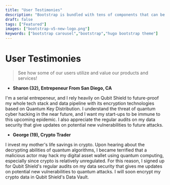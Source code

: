 ```yaml
---
title: "User Testimonies"
description: "Bootstrap is bundled with tens of components that can be reused to provide a good user experience and user interactions in a web page."
draft: false
tags: ["Featured"]
images: ["bootstrap-v5-new-logo.png"]
keywords: ["bootstrap carousel","bootstrap","hugo bootstrap theme"]
---
```


# User Testimonies

> See how some of our users utilize and value our products and services!

-  **Sharon (32), Entrepeneur From San Diego, CA**

  I'm a serial entrepeneur, and I rely heavily on Qubit Shield to future-proof my whole tech stack and data pipeline with its encryption technologies based on Quantum Key Distribution. I understand the threat of quantum cyber hacking in the near future, and I want my start-ups to be immune to this upcoming epidemic. I also appreciate the regular audits on my data security that give updates on potential new vulnerabilities to future attacks. 

- **George (19), Crypto Trader**

I invest my mother's life savings in crypto. Upon hearing about the decrypting abilities of quantum algorithms, I became terrified that a malicious actor may hack my digital asset wallet using quantum computing, especially since crypto is relatively unregulated. For this reason, I signed up for Qubit Shield's regular audits on my data security that gives me updates on potential new vulnerabilities to quantum attacks. I will soon encrypt my crypto data in Qubit Shield's Data Vault.





